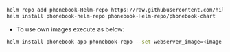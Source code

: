 ```bash
helm repo add phonebook-Helm-repo https://raw.githubusercontent.com/hilal4587/phonebook-Helm-repo/main
helm install phonebook-helm-repo phonebook-Helm-repo/phonebook-chart
```
- To use own images execute as below:
```bash
helm install phonebook-app phonebook-repo --set webserver_image=<image-name> --set resultserver_image=<image-name>
```